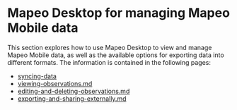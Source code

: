 # Mapeo Desktop for managing Mapeo Mobile data

This section explores how to use Mapeo Desktop to view and manage Mapeo Mobile data, as well as the available options for exporting data into different formats. The information is contained in the following pages:

* [syncing-data](syncing-data/ "mention")
* [viewing-observations.md](viewing-observations.md "mention")
* [editing-and-deleting-observations.md](editing-and-deleting-observations.md "mention")
* [exporting-and-sharing-externally.md](exporting-and-sharing-externally.md "mention")
